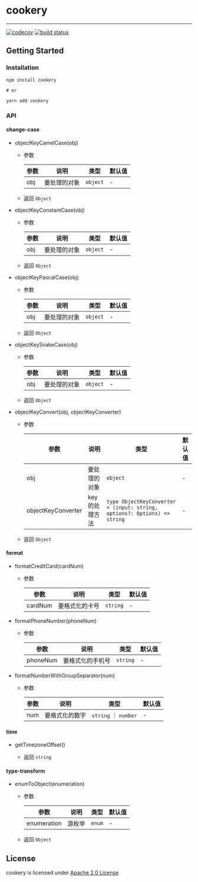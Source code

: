 # cookery

---

[![codecov](https://codecov.io/gh/Chersquwn/cookery/branch/master/graph/badge.svg?token=O8A99QKRB7)](https://codecov.io/gh/Chersquwn/cookery/)
[![build status](https://github.com/Chersquwn/cookery/workflows/cookery/badge.svg)](https://github.com/Chersquwn/cookery/actions)

## Getting Started

### Installation

```console
npm install cookery

# or

yarn add cookery
```

### API

#### change-case

- objectKeyCamelCase(obj)

  - 参数

    | 参数 | 说明         | 类型     | 默认值 |
    | ---- | ------------ | -------- | ------ |
    | obj  | 要处理的对象 | `object` | -      |

  - 返回 `Object`

- objectKeyConstantCase(obj)

  - 参数

    | 参数 | 说明         | 类型     | 默认值 |
    | ---- | ------------ | -------- | ------ |
    | obj  | 要处理的对象 | `object` | -      |

  - 返回 `Object`

- objectKeyPascalCase(obj)

  - 参数

    | 参数 | 说明         | 类型     | 默认值 |
    | ---- | ------------ | -------- | ------ |
    | obj  | 要处理的对象 | `object` | -      |

  - 返回 `Object`

- objectKeySnakeCase(obj)

  - 参数

    | 参数 | 说明         | 类型     | 默认值 |
    | ---- | ------------ | -------- | ------ |
    | obj  | 要处理的对象 | `object` | -      |

  - 返回 `Object`

- objectKeyConvert(obj, objectKeyConverter)

  - 参数

    | 参数               | 说明           | 类型                                                                     | 默认值 |
    | ------------------ | -------------- | ------------------------------------------------------------------------ | ------ |
    | obj                | 要处理的对象   | `object`                                                                 | -      |
    | objectKeyConverter | key 的处理方法 | `type ObjectKeyConverter = (input: string, options?: Options) => string` | -      |

  - 返回 `Object`

#### format

- formatCreditCard(cardNum)

  - 参数

    | 参数    | 说明           | 类型     | 默认值 |
    | ------- | -------------- | -------- | ------ |
    | cardNum | 要格式化的卡号 | `string` | -      |

- formatPhoneNumber(phoneNum)

  - 参数

    | 参数     | 说明             | 类型     | 默认值 |
    | -------- | ---------------- | -------- | ------ |
    | phoneNum | 要格式化的手机号 | `string` | -      |

- formatNumberWithGroupSeparator(num)

  - 参数

    | 参数 | 说明           | 类型                 | 默认值 |
    | ---- | -------------- | -------------------- | ------ |
    | num  | 要格式化的数字 | `string` ｜ `number` | -      |

#### time

- getTimezoneOffset()

  - 返回 `string`

#### type-transform

- enumToObject(enumeration)

  - 参数

    | 参数        | 说明   | 类型   | 默认值 |
    | ----------- | ------ | ------ | ------ |
    | enumeration | 源枚举 | `enum` | -      |

  - 返回 `Object`

## License

cookery is licensed under [Apache 2.0 License](./LICENSE)
